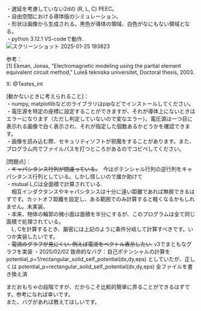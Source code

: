 ・遅延を考慮していない2dの (R, L, C) PEEC。  
・自由空間における導体版のシミュレーション。  
・形状は画像から生成される。黒色が導体の領域、白色がなにもない領域となる。  
・python 3.12.1 VS-codeで動作.  
![スクリーンショット 2025-01-25 193823](https://github.com/user-attachments/assets/5fab39e5-517c-4194-b617-0dfdebddf74d)

  
参考：  
[1] Ekman, Jonas, "Electromagnetic modeling using the partial element equivalent circuit method," Luleå tekniska universitet,  Doctoral thesis, 2003.  
  
X: @Testes_int  
  
[動かないときに考えられること]：  
・numpy, matplotlibなどのライブラリはpipなどでインストールしてください。  
・電圧源を特定の座標に設定することができますが、それが導体上にないときはエラーになります（ただし判定していないので変なエラー）。電圧源は一つ目に表示れる画像で白く表示され、それが指定した個数あるかどうかを確認できます。  
・画像を読み込む際、セキュリティソフトが邪魔をすることがあります。また、プログラム内でファイルパスを打つところがあるのでコピペしてください。  
  
[問題点]：  
・~~キャパシタンス行列が間違っている。~~　今はポテンシャル行列の逆行列をキャパシタンス行列としている。しかし怪しいので誰か助けて  
・mutual L,Cは全面積で計算されている.  
　相互インダクタンスやキャパシタンスは十分に遠い距離であれば無視できるはずです。カットオフ距離を設定し、ある範囲でのみ計算すると軽くなるかもしれません。未実装。  
・本来、物体の輪郭の微小面は面積を半分にするが、このプログラムは全て同じ面積で処理されている。  
　L, Cを計算するとき、厳密には上記のように条件分岐して計算すべきです。いつか実装したいです。  
・~~電流のグラフが見にくい. 例えば電流をベクトル表示したい.~~ v3でまともなグラフを実装
・2025/02/02 致命的なバグ：自己ポテンシャルの計算を
  potential_p=1/rectangular_solid_self_potential(dx,dy,eps)
  としていたが、正しくは
  potential_p=rectangular_solid_self_potential(dx,dy,eps)
  全ファイルを書き換え済
  
まだおもちゃの段階ですが、だからこそ比較的簡単に弄ることができるはずです。参考になれば幸いです。  
また、バグがあれば教えてほしいです。  
